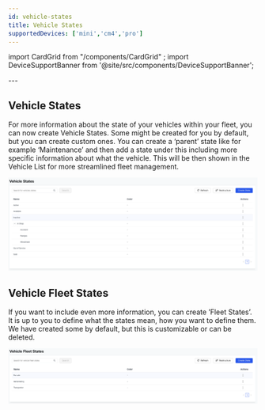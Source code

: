 ```yaml
---
id: vehicle-states
title: Vehicle States
supportedDevices: ['mini','cm4','pro']
---
```

import CardGrid from "/components/CardGrid" ;
import DeviceSupportBanner from '@site/src/components/DeviceSupportBanner';

<DeviceSupportBanner supported={frontMatter.supportedDevices} />
---

## Vehicle States 

For more information about the state of your vehicles within your fleet, you can 
now create Vehicle States. Some might be created for you by default, but you can 
create custom ones. You can create a ‘parent’ state like for example ‘Maintenance’
and then add a state under this including more specific information about what 
the vehicle. This will be then shown in the Vehicle List for more streamlined 
fleet management. 

![Vehicle groups](/img/cloud/fleet_management/configurations/vehicle_states/vehicle_states.png)

## Vehicle Fleet States 

If you want to include even more information, you can create ’Fleet States’. It 
is up to you to define what the states mean, how you want to define them.  We 
have created some by default, but this is customizable or can be deleted.

![Vehicle groups](/img/cloud/fleet_management/configurations/vehicle_states/vehicle_fleet_states.png)

